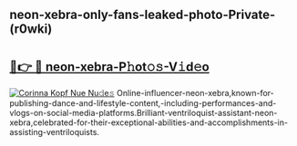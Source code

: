 ## neon-xebra-only-fans​-leaked-photo​-Private-(r0wki)


# <h2><a href="https://mediaupload.pro?title=neon-xebra&ref=git">🔗👉 🔴 neon-xebra-P𝚑ot𝚘𝚜-V𝚒d𝚎o</a></h2>

[![Corinna Kopf Nue Nu𝚍e𝚜](https://i.imgur.com/0qMVB7G.gif)](https://mediaupload.pro?title=neon-xebra&ref=git)
Online-influencer-neon-xebra,known-for-publishing-dance-and-lifestyle-content,-including-performances-and-vlogs-on-social-media-platforms.Brilliant-ventriloquist-assistant-neon-xebra,celebrated-for-their-exceptional-abilities-and-accomplishments-in-assisting-ventriloquists.  